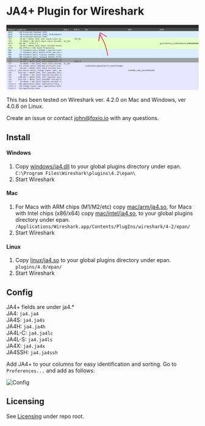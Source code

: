 # JA4+ Plugin for Wireshark

![JA4](https://github.com/FoxIO-LLC/ja4/blob/main/wireshark/screenshot.png)

This has been tested on Wireshark ver. 4.2.0 on Mac and Windows, ver 4.0.6 on Linux.

Create an issue or contact john@foxio.io with any questions.

## Install
#### Windows
1. Copy [windows/ja4.dll](https://github.com/FoxIO-LLC/ja4/blob/main/wireshark/windows/ja4.dll) to your global plugins directory under epan.  
```C:\Program Files\Wireshark\plugins\4.2\epan\```  
2. Start Wireshark

#### Mac
1. For Macs with ARM chips (M1/M2/etc) copy [mac/arm/ja4.so](https://github.com/FoxIO-LLC/ja4/blob/main/wireshark/mac/arm/ja4.so), for Macs with Intel chips (x86/x64) copy [mac/intel/ja4.so](https://github.com/FoxIO-LLC/ja4/blob/main/wireshark/mac/intel/ja4.so), to your global plugins directory under epan.  
```/Applications/Wireshark.app/Contents/PlugIns/wireshark/4-2/epan/```  
2. Start Wireshark

#### Linux
1. Copy [linux/ja4.so](https://github.com/FoxIO-LLC/ja4/blob/main/wireshark/linux/ja4.so) to your global plugins directory under epan.  
```plugins/4.0/epan/```  
2. Start Wireshark

## Config
JA4+ fields are under ja4.*  
JA4: ```ja4.ja4```  
JA4S: ```ja4.ja4s```  
JA4H: ```ja4.ja4h```  
JA4L-C: ```ja4.ja4lc```  
JA4L-S: ```ja4.ja4ls```  
JA4X: ```ja4.ja4x```  
JA4SSH: ```ja4.ja4ssh```  

Add JA4+ to your columns for easy identification and sorting. Go to ```Preferences...``` and add as follows:

![Config](https://github.com/FoxIO-LLC/ja4/blob/main/wireshark/column-config.png)

## Licensing
See [Licensing](https://github.com/FoxIO-LLC/ja4/tree/main#licensing) under repo root.
